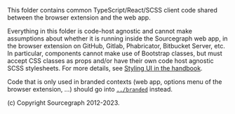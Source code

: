 This folder contains common TypeScript/React/SCSS client code shared between the browser extension and the web app.

Everything in this folder is code-host agnostic and cannot make assumptions about whether it is running inside the Sourcegraph web app, in the browser extension on GitHub, Gitlab, Phabricator, Bitbucket Server, etc.
In particular, components cannot make use of Bootstrap classes, but must accept CSS classes as props and/or have their own code host agnostic SCSS stylesheets.
For more details, see [Styling UI in the handbook](https://about.sourcegraph.com/handbook/engineering/web/styling).

Code that is only used in branded contexts (web app, options menu of the browser extension, ...) should go into [`../branded`](../branded) instead.

(c) Copyright Sourcegraph 2012-2023.